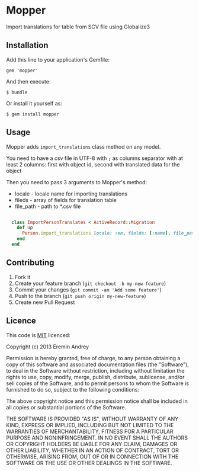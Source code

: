 # Mopper

Import translations for table from SCV file using Globalize3

## Installation

Add this line to your application's Gemfile:

    gem 'mopper'

And then execute:

    $ bundle

Or install it yourself as:

    $ gem install mopper

## Usage

Mopper adds `import_translations` class method on any model.

You need to have a csv file in UTF-8 with `;` as columns separator with at least 2 columns: first with object id, second with translated data for the object

Then you need to pass 3 arguments to Mopper's method:

*  locale - locale name for importing translations
*  fileds - array of fields for translation table
*  file_path - path to *.csv file

```ruby

  class ImportPersonTranslates < ActiveRecord::Migration
    def up
      Person.import_translations locale: :en, fields: [:name], file_path: File.join(Rails.root, 'db', 'import', 'import.csv')
    end
  end

```

## Contributing

1. Fork it
2. Create your feature branch (`git checkout -b my-new-feature`)
3. Commit your changes (`git commit -am 'Add some feature'`)
4. Push to the branch (`git push origin my-new-feature`)
5. Create new Pull Request

## Licence

This code is [MIT][mit] licenced:

Copyright (c) 2013 Eremin Andrey

Permission is hereby granted, free of charge, to any person obtaining a copy of this software and associated documentation files (the "Software"), to deal in the Software without restriction, including without limitation the rights to use, copy, modify, merge, publish, distribute, sublicense, and/or sell copies of the Software, and to permit persons to whom the Software is furnished to do so, subject to the following conditions:

The above copyright notice and this permission notice shall be included in all copies or substantial portions of the Software.

THE SOFTWARE IS PROVIDED "AS IS", WITHOUT WARRANTY OF ANY KIND, EXPRESS OR IMPLIED, INCLUDING BUT NOT LIMITED TO THE WARRANTIES OF MERCHANTABILITY, FITNESS FOR A PARTICULAR PURPOSE AND NONINFRINGEMENT. IN NO EVENT SHALL THE AUTHORS OR COPYRIGHT HOLDERS BE LIABLE FOR ANY CLAIM, DAMAGES OR OTHER LIABILITY, WHETHER IN AN ACTION OF CONTRACT, TORT OR OTHERWISE, ARISING FROM, OUT OF OR IN CONNECTION WITH THE SOFTWARE OR THE USE OR OTHER DEALINGS IN THE SOFTWARE.


[mit]: http://www.opensource.org/licenses/mit-license.php
[murmur]: http://en.wikipedia.org/wiki/MurmurHash
[research]: https://panopticlick.eff.org/browser-uniqueness.pdf
